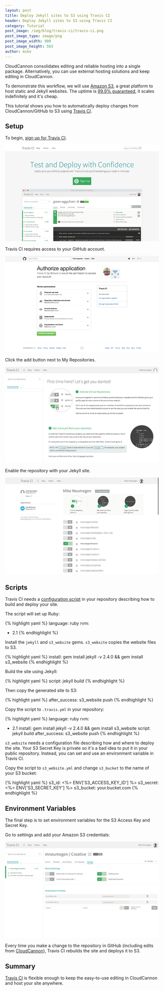 ```yaml
---
layout: post
title: Deploy Jekyll sites to S3 using Travis CI
header: Deploy Jekyll sites to S3 using Travis CI
category: Tutorial
post_image: /img/blog/travis-ci/travis-ci.png
post_image_type: image/png
post_image_width: 900
post_image_height: 563
author: mike
---
```


CloudCannon consolidates editing and reliable hosting into a single package. Alternatively, you can use external hosting solutions and keep editing in CloudCannon.

To demonstrate this workflow, we will use [Amazon S3](http://aws.amazon.com/s3/), a great platform to host static and Jekyll websites. The uptime is [99.9% guaranteed](http://aws.amazon.com/s3/sla/), it scales indefinitely and it's cheap.

This tutorial shows you how to automatically deploy changes from CloudCannon/GitHub to S3 using [Travis CI](https://travis-ci.org/).

## Setup

To begin, [sign up for Travis CI](https://travis-ci.org/).

![Travis CI Homepage](/img/blog/travis-ci/travis-ci.png)

Travis CI requires access to your GitHub account.

![GitHub authentication](/img/blog/travis-ci/travis-auth.png)

Click the add button next to My Repositories.

![Travis CI Dashboard](/img/blog/travis-ci/my-repo.png)

Enable the repository with your Jekyll site.

![Repository list](/img/blog/travis-ci/enable-repo.png)

## Scripts

Travis CI needs a [configuration script](https://docs.travis-ci.com/user/customizing-the-build/) in your repository describing how to build and deploy your site.

The script will set up Ruby:

{% highlight yaml %}
language: ruby
rvm:
 - 2.1
{% endhighlight %}

Install the `jekyll` and `s3_website` gems. `s3_website` copies the website files to S3.

{% highlight yaml %}
install: gem install jekyll -v 2.4.0 && gem install s3_website
{% endhighlight %}

Build the site using Jekyll:

{% highlight yaml %}
script: jekyll build
{% endhighlight %}

Then copy the generated site to S3:

{% highlight yaml %}
after_success: s3_website push
{% endhighlight %}

Copy the script to `.travis.yml` in your repository:

{% highlight yaml %}
language: ruby
rvm:
- 2.1
install: gem install jekyll -v 2.4.0 && gem install s3_website
script: jekyll build
after_success: s3_website push
{% endhighlight %}

`s3_website` needs a configuration file describing how and where to deploy the site. Your S3 Secret Key is private so it's a bad idea to put it in your public repository. Instead, you can set and use an environment variable in Travis CI.

Copy the script to `s3_website.yml` and change `s3_bucket` to the name of your S3 bucket:

{% highlight yaml %}
s3_id: <%= ENV['S3_ACCESS_KEY_ID'] %>
s3_secret: <%= ENV['S3_SECRET_KEY'] %>
s3_bucket: your.bucket.com
{% endhighlight %}

## Environment Variables

The final step is to set environment variables for the S3 Access Key and Secret Key.

Go to settings and add your Amazon S3 credentials:

![Travis CI environment variables](/img/blog/travis-ci/settings.png)

Every time you make a change to the repository in GitHub (including edits from [CloudCannon](http://cloudcannon.com)), Travis CI rebuilds the site and deploys it to S3.

## Summary

[Travis CI](https://travis-ci.org/) is flexible enough to keep the easy-to-use editing in CloudCannon and host your site anywhere.
